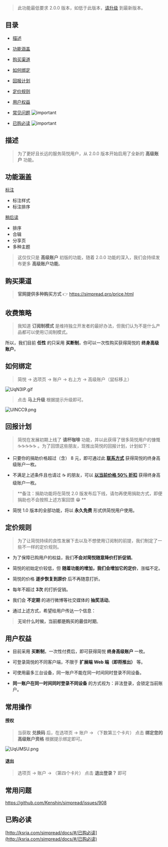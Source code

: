 > 此功能最低要求 2.0.0 版本，如低于此版本，[请升级](http://ksria.com/simpread/) 到最新版本。


目录
---
- [描述](#描述)

- [功能涵盖](#功能涵盖)

- [购买渠道](#购买渠道)

- [如何绑定](#如何绑定)

- [回报计划](#回报计划)

- [定价规则](#定价规则)

- [用户权益](#用户权益)

- [常见问题](#常见问题) ![important](https://s1.ax1x.com/2020/07/25/UzKr8O.png)

- [已购必读](#已购必读) ![important](https://s1.ax1x.com/2020/07/25/UzKr8O.png)


描述
---

> 为了更好且长远的服务简悦用户，从 2.0.0 版本开始启用了全新的 **高级账户** 功能。

功能涵盖
---

[标注](http://ksria.com/simpread/docs/#/标注)

- 标注样式
- 标注排序

[稍后读](http://ksria.com/simpread/docs/#/稍后读)

- 排序
- 合辑
- 分享页
- 多种主题

> 这仅仅只是 **高级账户** 初版的功能，随着 2.0.0 功能的深入，我们会持续发布更多 **高级账户功能**。

购买渠道
---

> **官网提供多种购买方式**  👉  https://simpread.pro/price.html

收费策略
---

> 我知道 **订阅制模式** 是维持独立开发者的最好办法，但我们认为不是什么产品都可以使用订阅制模式。

所以，我们目前 **任性** 的只采用 **买断制**，你可以一次性购买获得简悦的 **终身高级账户**。

如何绑定
---

> 简悦 → 选项页 → 账户 → 右上方 → 高级账户（鼠标移上）

![UqN3IP.gif](https://s1.ax1x.com/2020/07/23/UqN3IP.gif)

> 点击 **马上升级** 根据提示升级即可。

![UINCC9.png](https://s1.ax1x.com/2020/07/21/UINCC9.png)

回报计划
---

> 简悦在发展初期上线了 **请杯咖啡** 功能，并以此获得了很多简悦用户的慷慨 ☕☕☕☕☕ 。为了回馈这些朋友，现推出简悦的回报计划，计划如下：

- 只要你的捐助价格超过（含） 8 元，即可通过此 **[联系方式](https://wj.qq.com/s2/6773645/5a87/)** 获得简悦的终身高级账户一枚。

- 不满足上述条件且也请过 ☕ 的朋友，可以 **[以当前价格 50% 折扣](https://wj.qq.com/s2/6773707/ddf0/)** 获得终身高级账户一枚。

> **备注：捐助功能将在简悦 2.0 版发布后下线，请勿再使用捐助方式，即便捐助也不会按照上述方案回馈  😁 **

- 简悦 1.0 版本的全部功能，将以 **永久免费** 形式供简悦用户使用。

定价规则
---

> 为了让简悦持续的良性发展下去以及不想使用订阅制的前提，我们制定了一些不一样的定价规则。

- 为了保障已购用户的权益，我们**不会对简悦随意降价打折促销**。

- 简悦的初始定价较低，但 **随着功能的增加，我们会增加它的定价**，涨幅不定。

- 简悦的价格 **逐步恢复到原价** 后不再随意打折。

- 每年不超过 **3次** 的打折促销。

- 我们会 **不定期** 的进行微博等社交媒体的 **抽奖活动**。

- 通过上述方式，希望给用户传达一个信息：

> **无论什么时候，当前都是购买的最佳时期**。

用户权益
---

- 目前采用 **买断制**，一次性付费后，即可获得简悦 **终身高级账户** 一枚。

- 可登录简悦的不同客户端，不限于 **扩展端** **Web 端（即将推出）** 等。

- 可使用最多三台设备，同一账户不能在同一时间同时登录不同设备。

- **同一账户在同一时间同时登录不同设备** 的方式视为：非法登录，会锁定当前账户。 


常用操作
---

#### 授权

> 当获取 **兑换码** 后，在选项页 → 账户 → （下数第三个卡片） 点击 **绑定您的高级账户资格** 根据提示绑定即可。

![UqUMSU.png](https://s1.ax1x.com/2020/07/23/UqUMSU.png)

#### 退出

> 选项页 → 账户 → （第四个卡片） 点击 **退出登录？** 即可


常用问题
---

https://github.com/Kenshin/simpread/issues/908


已购必读
---

[http://ksria.com/simpread/docs/#/已购必读](http://ksria.com/simpread/docs/#/已购必读)
